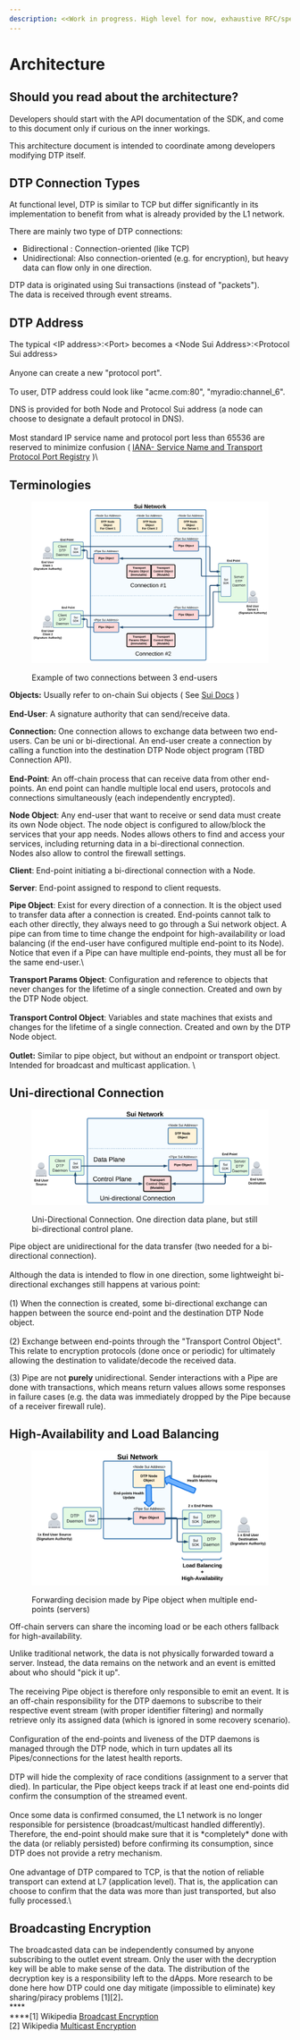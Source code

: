 ```yaml
---
description: <<Work in progress. High level for now, exhaustive RFC/specs later>>
---
```


# Architecture

## **Should you read about the architecture?**

Developers should start with the API documentation of the SDK, and come to this document only if curious on the inner workings.

This architecture document is intended to coordinate among developers modifying DTP itself.

## DTP Connection Types

At functional level, DTP is similar to TCP but differ significantly in its implementation to benefit from what is already provided by the L1 network.

There are mainly two type of DTP connections:

* Bidirectional : Connection-oriented (like TCP)
* Unidirectional: Also connection-oriented (e.g. for encryption), but heavy data can flow only in one direction.

DTP data is originated using Sui transactions (instead of "packets").\
The data is received through event streams.

## DTP Address

The typical \<IP address>:\<Port> becomes a \<Node Sui Address>:\<Protocol Sui address>\
\
Anyone can create a new "protocol port".\
\
To user, DTP address could look like "acme.com:80", "myradio:channel\_6".

DNS is provided for both Node and Protocol Sui address (a node can choose to designate a default protocol in DNS).\
\
Most standard IP service name and protocol port less than 65536 are reserved to minimize confusion ( [IANA- Service Name and Transport Protocol Port Registry](https://www.iana.org/assignments/service-names-port-numbers/service-names-port-numbers.xhtml) )\


## Terminologies

<figure><img src="../.gitbook/assets/terminology_connections (1).png" alt=""><figcaption><p>Example of two connections between 3 end-users</p></figcaption></figure>

**Objects:** Usually refer to on-chain Sui objects ( See [Sui Docs](https://docs.sui.io/build/programming-with-objects) )\
\
**End-User**: A signature authority that can send/receive data.

**Connection:** One connection allows to exchange data between two end-users. Can be uni or bi-directional. An end-user create a connection by calling a function into the destination DTP Node object program (TBD Connection API).\
\
**End-Point**: An off-chain process that can receive data from other end-points. An end point can handle multiple local end users, protocols and connections simultaneously (each independently encrypted).

**Node Object**: Any end-user that want to receive or send data must create its own Node object. The node object is configured to allow/block the services that your app needs. Nodes allows others to find and access your services, including returning data in a bi-directional connection.\
Nodes also allow to control the firewall settings.

**Client**: End-point initiating a bi-directional connection with a Node.

**Server**: End-point assigned to respond to client requests.

**Pipe Object**: Exist for every direction of a connection. It is the object used to transfer data after a connection is created. End-points cannot talk to each other directly, they always need to go through a Sui network object. A pipe can from time to time change the endpoint for high-availability or load balancing (if the end-user have configured multiple end-point to its Node). Notice that even if a Pipe can have multiple end-points, they must all be for the same end-user.\


**Transport Params Object**: Configuration and reference to objects that never changes for the lifetime of a single connection. Created and own by the DTP Node object. \
\
**Transport Control Object**: Variables and state machines that exists and changes for the lifetime of a single connection. Created and own by the DTP Node object.\
\
**Outlet:** Similar to pipe object, but without an endpoint or transport object. Intended for broadcast and multicast application. \


## Uni-directional Connection

<figure><img src="../.gitbook/assets/unidirectional_connection.png" alt=""><figcaption><p>Uni-Directional Connection. One direction data plane, but still bi-directional control plane.</p></figcaption></figure>

Pipe object are unidirectional for the data transfer (two needed for a bi-directional connection).\
\
Although the data is intended to flow in one direction, some lightweight bi-directional exchanges still happens at various point:\
\
(1) When the connection is created, some bi-directional exchange can happen between the source end-point and the destination DTP Node object.\
\
(2) Exchange between end-points through the "Transport Control Object". This relate to encryption protocols (done once or periodic) for ultimately allowing the destination to validate/decode the received data.

(3) Pipe are not **purely** unidirectional. Sender interactions with a Pipe are done with transactions, which means return values allows some responses in failure cases (e.g. the data was immediately dropped by the Pipe because of a receiver firewall rule).

## High-Availability and Load Balancing

<figure><img src="../.gitbook/assets/load_balancing_1 (1).png" alt=""><figcaption><p>Forwarding decision made by Pipe object when multiple end-points (servers) </p></figcaption></figure>

Off-chain servers can share the incoming load or be each others fallback for high-availability.

Unlike traditional network, the data is not physically forwarded toward a server. Instead, the data remains on the network and an event is emitted about who should "pick it up".\
\
The receiving Pipe object is therefore only responsible to emit an event. It is an off-chain responsibility for the DTP daemons to subscribe to their respective event stream (with proper identifier filtering) and normally retrieve only its assigned data (which is ignored in some recovery scenario).\
\
Configuration of the end-points and liveness of the DTP daemons is managed through the DTP node, which in turn updates all its Pipes/connections for the latest health reports.\
\
DTP will hide the complexity of race conditions (assignment to a server that died). In particular, the Pipe object keeps track if at least one end-points did confirm the consumption of the streamed event.\
\
Once some data is confirmed consumed, the L1 network is no longer responsible for persistence (broadcast/multicast handled differently). Therefore, the end-point should make sure that it is \*completely\* done with the data (or reliably persisted) before confirming its consumption, since DTP does not provide a retry mechanism.\
\
One advantage of DTP compared to TCP, is that the notion of reliable transport can extend at L7 (application level). That is, the application can choose to confirm that the data was more than just transported, but also fully processed.\


## **Broadcasting Encryption**

The broadcasted data can be independently consumed by anyone subscribing to the outlet event stream. Only the user with the decryption key will be able to make sense of the data. The distribution of the decryption key is a responsibility left to the dApps. More research to be done here how DTP could one day mitigate (impossible to eliminate) key sharing/piracy problems \[1]\[2]**.**\
****\
****\[1] Wikipedia [Broadcast Encryption](https://en.wikipedia.org/wiki/Broadcast\_encryption) \
\[2] Wikipedia [Multicast Encryption](https://en.wikipedia.org/wiki/Multicast\_encryption)
